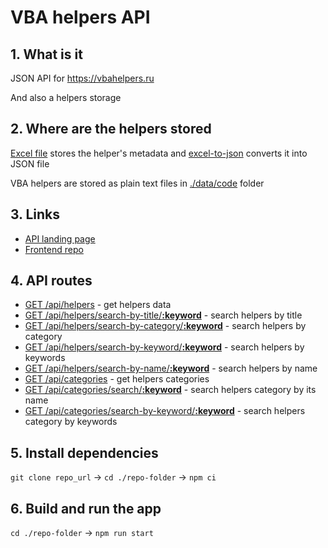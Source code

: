 # VBA helpers API

## 1. What is it
JSON API for https://vbahelpers.ru

And also a helpers storage

## 2. Where are the helpers stored
[Excel file](https://github.com/akzhar/vba-helpers-api/tree/main/data) stores the helper's metadata and [excel-to-json](https://github.com/akzhar/excel-to-json) converts it into JSON file

VBA helpers are stored as plain text files in [./data/code](https://github.com/akzhar/vba-helpers-api/tree/main/data/code) folder

## 3. Links
- [API landing page](https://vbahelpers.ru:3001)
- [Frontend repo](https://github.com/akzhar/vba-helpers)

## 4. API routes
- [GET /api/helpers](https://vbahelpers.ru:3001/api/helpers) - get helpers data
- [GET /api/helpers/search-by-title/**:keyword**](https://vbahelpers.ru:3001/api/helpers/search-by-title/get%20index) - search helpers by title
- [GET /api/helpers/search-by-category/**:keyword**](https://vbahelpers.ru:3001/api/helpers/search-by-category/fetch) - search helpers by category
- [GET /api/helpers/search-by-keyword/**:keyword**](https://vbahelpers.ru:3001/api/helpers/search-by-keyword/sort%20array) - search helpers by keywords
- [GET /api/helpers/search-by-name/**:keyword**](https://vbahelpers.ru:3001/api/helpers/search-by-name/getlastrow) - search helpers by name
- [GET /api/categories](https://vbahelpers.ru:3001/api/categories) - get helpers categories
- [GET /api/categories/search/**:keyword**](https://vbahelpers.ru:3001/api/categories/search/text) - search helpers category by its name
- [GET /api/categories/search-by-keyword/**:keyword**](https://vbahelpers.ru:3001/api/categories/search-by-keyword/check%20if) - search helpers category by keywords

## 5. Install dependencies
`git clone repo_url` → `cd ./repo-folder` → `npm ci`

## 6. Build and run the app
`cd ./repo-folder` → `npm run start`